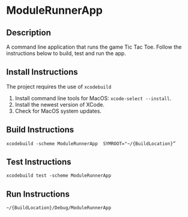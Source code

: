 # ModuleRunnerApp

## Description
A command line application that runs the game Tic Tac Toe. Follow the instructions below to build, test and run the app.

## Install Instructions
The project requires the use of `xcodebuild`
1. Install command line tools for MacOS: `xcode-select --install`.
2. Install the newest version of XCode.
3. Check for MacOS system updates.

## Build Instructions
```xcodebuild -scheme ModuleRunnerApp  SYMROOT="~/{BuildLocation}”```

## Test Instructions
```xcodebuild test -scheme ModuleRunnerApp```

## Run Instructions
```~/{BuildLocation}/Debug/ModuleRunnerApp```
